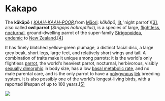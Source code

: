 # Kakapo

The **kākāpō** ( [*KAAH-KAAH-POOR*](https://en.wikipedia.org/wiki/Help:Pronunciation_respelling_key),from [Māori](https://en.wikipedia.org/wiki/Māori_language): *kākāpō*, [lit.](https://en.wikipedia.org/wiki/Literal_translation) 'night parrot')[[3\]](https://en.wikipedia.org/wiki/Kakapo#cite_note-3), also called **owl parrot** (*Strigops habroptilus*), is a species of large, [flightless](https://en.wikipedia.org/wiki/Flightless_bird), [nocturnal](https://en.wikipedia.org/wiki/Nocturnal_animal), ground-dwelling parrot of the super-family [Strigopoidea](https://en.wikipedia.org/wiki/New_Zealand_parrot), [endemic](https://en.wikipedia.org/wiki/Endemism_in_birds) to [New Zealand](https://en.wikipedia.org/wiki/New_Zealand).[[4\]](https://en.wikipedia.org/wiki/Kakapo#cite_note-Best1984-4)

It has finely blotched yellow-green plumage, a distinct facial  disc, a large grey beak, short legs, large feet, and relatively short  wings and tail. A combination of traits make it unique among parrots: it is the world's only flightless [parrot](https://en.wikipedia.org/wiki/Parrot), the world's heaviest parrot, nocturnal, herbivorous, visibly [sexually dimorphic](https://en.wikipedia.org/wiki/Sexual_dimorphism) in body size, has a low [basal metabolic rate](https://en.wikipedia.org/wiki/Basal_metabolic_rate), and no male parental care, and is the only parrot to have a [polygynous](https://en.wikipedia.org/wiki/Polygyny_in_animals) [lek](https://en.wikipedia.org/wiki/Lek_(mating_arena)) breeding system. It is also possibly one of the world's longest-living birds, with a reported lifespan of up to 100 years.[[5\]](https://en.wikipedia.org/wiki/Kakapo#cite_note-Powlesland2006-5)

![](https://upload.wikimedia.org/wikipedia/commons/a/aa/Sirocco_full_length_portrait.jpg)